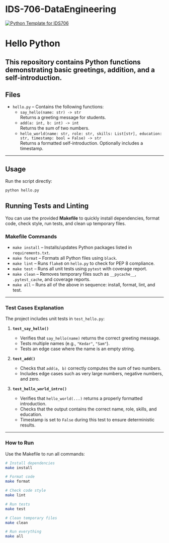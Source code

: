 # IDS-706-DataEngineering

[![Python Template for IDS706](https://github.com/Kedar-V/IDS-706-DataEngineering/actions/workflows/main.yml/badge.svg)](https://github.com/Kedar-V/IDS-706-DataEngineering/actions/workflows/main.yml)

# Hello Python

This repository contains Python functions demonstrating basic greetings, addition, and a self-introduction. 
---

## Files

- `hello.py` – Contains the following functions:
  - `say_hello(name: str) -> str`  
    Returns a greeting message for students.
  - `add(a: int, b: int) -> int`  
    Returns the sum of two numbers.
  - `hello_world(name: str, role: str, skills: List[str], education: str, timestamp: bool = False) -> str`  
    Returns a formatted self-introduction. Optionally includes a timestamp.

---

## Usage

Run the script directly:

```bash
python hello.py
```

## Running Tests and Linting

You can use the provided **Makefile** to quickly install dependencies, format code, check style, run tests, and clean up temporary files.

### Makefile Commands

- `make install` – Installs/updates Python packages listed in `requirements.txt`.  
- `make format` – Formats all Python files using `black`.  
- `make lint` – Runs `flake8` on `hello.py` to check for PEP 8 compliance.  
- `make test` – Runs all unit tests using `pytest` with coverage report.  
- `make clean` – Removes temporary files such as `__pycache__`, `.pytest_cache`, and coverage reports.  
- `make all` – Runs all of the above in sequence: install, format, lint, and test.

---

### Test Cases Explanation

The project includes unit tests in `test_hello.py`:

1. **`test_say_hello()`**
   - Verifies that `say_hello(name)` returns the correct greeting message.  
   - Tests multiple names (e.g., `"Kedar"`, `"Sam"`).  
   - Tests an edge case where the name is an empty string.

2. **`test_add()`**
   - Checks that `add(a, b)` correctly computes the sum of two numbers.  
   - Includes edge cases such as very large numbers, negative numbers, and zero.

3. **`test_hello_world_intro()`**
   - Verifies that `hello_world(...)` returns a properly formatted introduction.  
   - Checks that the output contains the correct name, role, skills, and education.  
   - Timestamp is set to `False` during this test to ensure deterministic results.

---

### How to Run

Use the Makefile to run all commands:

```bash
# Install dependencies
make install

# Format code
make format

# Check code style
make lint

# Run tests
make test

# Clean temporary files
make clean

# Run everything
make all
